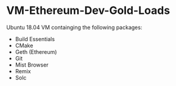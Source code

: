 # VM-Ethereum-Dev-Gold-Loads

Ubuntu 18.04 VM containging the following packages:

- Build Essentials
- CMake
- Geth (Ethereum)
- Git
- Mist Browser
- Remix
- Solc
